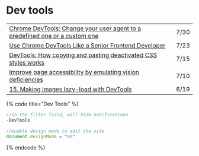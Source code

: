 # Dev tools

|  |  |
| :--- | :--- |
| [Chrome DevTools: Change your user agent to a predefined one or a custom one](https://umaar.com/dev-tips/234-custom-user-agent/) | 7/30 |
| [Use Chrome DevTools Like a Senior Frontend Developer](https://medium.com/javascript-in-plain-english/use-chrome-devtools-like-a-senior-frontend-developer-99a4740674) | 7/23 |
| [DevTools: How copying and pasting deactivated CSS styles works](https://umaar.com/dev-tips/232-copy-paste-deactivated-styles/) | 7/15 |
| [Improve page accessibility by emulating vision deficiencies](https://umaar.com/dev-tips/231-emulate-vision-deficiencies/) | 7/10 |
| [15. Making images lazy-load with DevTools](https://moderndevtools.com/lessons/15) | 6/19 |

{% code title="Dev Tools" %}
```javascript
//in the filter field, will hide notifications
-DevTools

//enable design mode to edit the site
document.designMode = "on"

```
{% endcode %}

